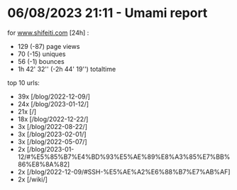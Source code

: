 # 06/08/2023 21:11 - Umami report
for www.shifeiti.com [24h] :

 - 129 (-87) page views
 - 70 (-15) uniques
 - 56 (-1) bounces
 - 1h 42' 32'' (-2h 44' 19'') totaltime


top 10 urls:
 - 39x [/blog/2022-12-09/]
 - 24x [/blog/2023-01-12/]
 - 21x [/]
 - 18x [/blog/2022-12-22/]
 - 3x [/blog/2022-08-22/]
 - 3x [/blog/2023-02-01/]
 - 3x [/blog/2022-05-07/]
 - 2x [/blog/2023-01-12/#%E5%85%B7%E4%BD%93%E5%AE%89%E8%A3%85%E7%BB%86%E8%8A%82]
 - 2x [/blog/2022-12-09/#SSH-%E5%AE%A2%E6%88%B7%E7%AB%AF]
 - 2x [/wiki/]


